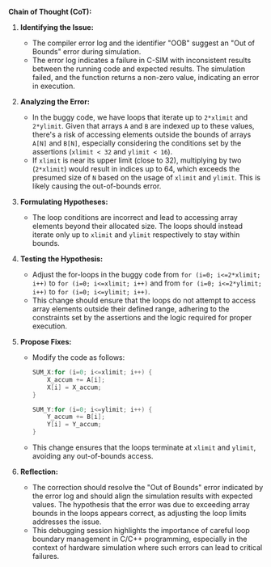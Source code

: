 **Chain of Thought (CoT):**

1. **Identifying the Issue:**
   - The compiler error log and the identifier "OOB" suggest an "Out of Bounds" error during simulation.
   - The error log indicates a failure in C-SIM with inconsistent results between the running code and expected results. The simulation failed, and the function returns a non-zero value, indicating an error in execution.

2. **Analyzing the Error:**
   - In the buggy code, we have loops that iterate up to `2*xlimit` and `2*ylimit`. Given that arrays `A` and `B` are indexed up to these values, there's a risk of accessing elements outside the bounds of arrays `A[N]` and `B[N]`, especially considering the conditions set by the assertions (`xlimit < 32` and `ylimit < 16`).
   - If `xlimit` is near its upper limit (close to 32), multiplying by two (`2*xlimit`) would result in indices up to 64, which exceeds the presumed size of `N` based on the usage of `xlimit` and `ylimit`. This is likely causing the out-of-bounds error.

3. **Formulating Hypotheses:**
   - The loop conditions are incorrect and lead to accessing array elements beyond their allocated size. The loops should instead iterate only up to `xlimit` and `ylimit` respectively to stay within bounds.

4. **Testing the Hypothesis:**
   - Adjust the for-loops in the buggy code from `for (i=0; i<=2*xlimit; i++)` to `for (i=0; i<=xlimit; i++)` and from `for (i=0; i<=2*ylimit; i++)` to `for (i=0; i<=ylimit; i++)`.
   - This change should ensure that the loops do not attempt to access array elements outside their defined range, adhering to the constraints set by the assertions and the logic required for proper execution.

5. **Propose Fixes:**
   - Modify the code as follows:
     ```cpp
     SUM_X:for (i=0; i<=xlimit; i++) {
         X_accum += A[i];
         X[i] = X_accum;
     }

     SUM_Y:for (i=0; i<=ylimit; i++) {
         Y_accum += B[i];
         Y[i] = Y_accum;
     }
     ```
   - This change ensures that the loops terminate at `xlimit` and `ylimit`, avoiding any out-of-bounds access.

6. **Reflection:**
   - The correction should resolve the "Out of Bounds" error indicated by the error log and should align the simulation results with expected values. The hypothesis that the error was due to exceeding array bounds in the loops appears correct, as adjusting the loop limits addresses the issue.
   - This debugging session highlights the importance of careful loop boundary management in C/C++ programming, especially in the context of hardware simulation where such errors can lead to critical failures.
